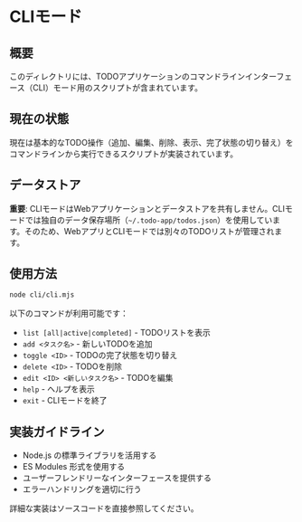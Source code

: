 # CLIモード

## 概要

このディレクトリには、TODOアプリケーションのコマンドラインインターフェース（CLI）モード用のスクリプトが含まれています。

## 現在の状態

現在は基本的なTODO操作（追加、編集、削除、表示、完了状態の切り替え）をコマンドラインから実行できるスクリプトが実装されています。

## データストア

**重要**: CLIモードはWebアプリケーションとデータストアを共有しません。CLIモードでは独自のデータ保存場所（`~/.todo-app/todos.json`）を使用しています。そのため、WebアプリとCLIモードでは別々のTODOリストが管理されます。

## 使用方法

```bash
node cli/cli.mjs
```

以下のコマンドが利用可能です：

- `list [all|active|completed]` - TODOリストを表示
- `add <タスク名>` - 新しいTODOを追加
- `toggle <ID>` - TODOの完了状態を切り替え
- `delete <ID>` - TODOを削除
- `edit <ID> <新しいタスク名>` - TODOを編集
- `help` - ヘルプを表示
- `exit` - CLIモードを終了

## 実装ガイドライン

- Node.js の標準ライブラリを活用する
- ES Modules 形式を使用する
- ユーザーフレンドリーなインターフェースを提供する
- エラーハンドリングを適切に行う

詳細な実装はソースコードを直接参照してください。
